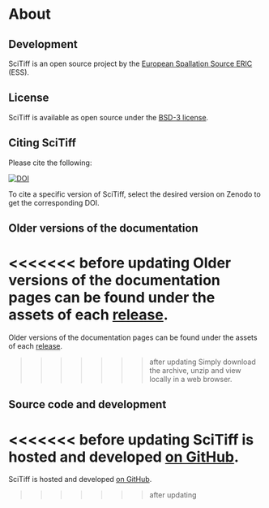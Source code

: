 # About

## Development

SciTiff is an open source project by the [European Spallation Source ERIC](https://europeanspallationsource.se/) (ESS).

## License

SciTiff is available as open source under the [BSD-3 license](https://opensource.org/licenses/BSD-3-Clause).

## Citing SciTiff

Please cite the following:

[![DOI](https://zenodo.org/badge/FIXME.svg)](https://zenodo.org/doi/10.5281/zenodo.FIXME)

To cite a specific version of SciTiff, select the desired version on Zenodo to get the corresponding DOI.

## Older versions of the documentation

<<<<<<< before updating
Older versions of the documentation pages can be found under the assets of each [release](https://github.com/ESS-DMSC-DRAM/scitiff/releases).
=======
Older versions of the documentation pages can be found under the assets of each [release](https://github.com/ess-dmsc-dram/scitiff/releases).
>>>>>>> after updating
Simply download the archive, unzip and view locally in a web browser.

## Source code and development

<<<<<<< before updating
SciTiff is hosted and developed [on GitHub](https://github.com/ESS-DMSC-DRAM/scitiff).
=======
SciTiff is hosted and developed [on GitHub](https://github.com/ess-dmsc-dram/scitiff).
>>>>>>> after updating
